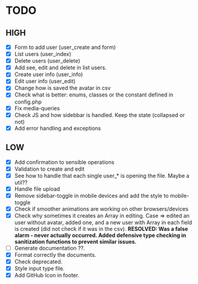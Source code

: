 # TODO

## HIGH

- [x] Form to add user (user_create and form)
- [x] List users (user_index)
- [x] Delete users (user_delete)
- [x] Add see, edit and delete in list users.
- [x] Create user info (user_info)
- [x] Edit user info (user_edit)
- [x] Change how is saved the avatar in csv 
- [x] Check what is better: enums, classes or the constant defined in config.php
- [x] Fix media-queries
- [x] Check JS and how sidebbar is handled. Keep the state (collapsed or not)
- [x] Add error handling and exceptions

## LOW

- [x] Add confirmation to sensible operations 
- [x] Validation to create and edit
- [x] See how to handle that each single user_* is opening the file. Maybe a util??
- [x] Handle file upload
- [x] Remove sidebar-toggle in mobile devices and add the style to mobile-toggle
- [x] Check if smoother animations are working on other browsers/devices
- [x] Check why sometimes it creates an Array in editing. Case => edited an user without avatar, added one, and a new user with Array in each field is created (did not check if it was in the csv). **RESOLVED: Was a false alarm - never actually occurred. Added defensive type checking in sanitization functions to prevent similar issues.**
- [ ] Generate documentation ??.
- [x] Format correctly the documents.
- [x] Check deprecated.
- [x] Style input type file.
- [x] Add GitHub Icon in footer.